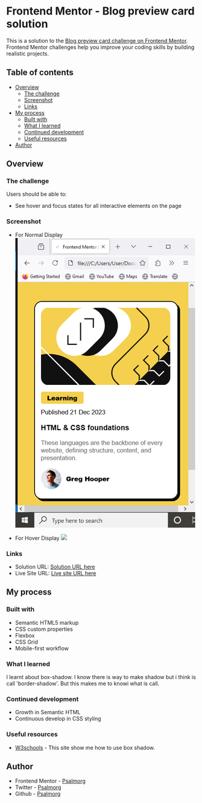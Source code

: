 # Frontend Mentor - Blog preview card solution

This is a solution to the [Blog preview card challenge on Frontend Mentor](https://www.frontendmentor.io/challenges/blog-preview-card-ckPaj01IcS). Frontend Mentor challenges help you improve your coding skills by building realistic projects. 

## Table of contents

- [Overview](#overview)
  - [The challenge](#the-challenge)
  - [Screenshot](#screenshot)
  - [Links](#links)
- [My process](#my-process)
  - [Built with](#built-with)
  - [What I learned](#what-i-learned)
  - [Continued development](#continued-development)
  - [Useful resources](#useful-resources)
- [Author](#author)


## Overview

### The challenge

Users should be able to:

- See hover and focus states for all interactive elements on the page

### Screenshot

- For Normal Display
![](https://github.com/Psalmorg/Project_2/blob/main/Screenshot%20(14).png)

- For Hover Display
![](./main/Screenshot%20(16).png)



### Links

- Solution URL: [Solution URL here](https://github.com/Psalmorg/Project_2)
- Live Site URL: [Live site URL here](https://psalmorg.github.io/Project_2/)

## My process

### Built with

- Semantic HTML5 markup
- CSS custom properties
- Flexbox
- CSS Grid
- Mobile-first workflow


### What I learned

I learnt about box-shadow. I know there is way to make shadow but i think is call 'border-shadow'.  But this makes me to knowi what is call.




### Continued development

- Growth in Semantic HTML
- Continuous develop in CSS styling



### Useful resources

- [W3schools](https://www.w3schools.com) - This site show me how to use box shadow.


## Author

- Frontend Mentor - [Psalmorg](https://www.frontendmentor.io/profile/Psalmorg)
- Twitter - [Psalmorg](https://www.twitter.com/Psalmorg)
- Github - [Psalmorg](https://www.github.io/Psalmorg)


